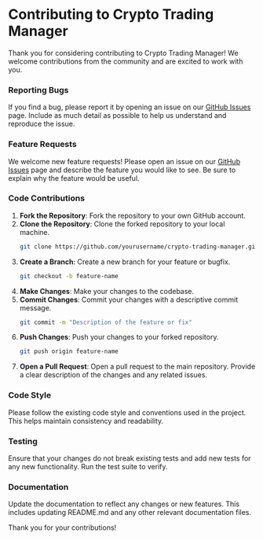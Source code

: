 # Contributing to Crypto Trading Manager

Thank you for considering contributing to Crypto Trading Manager! We welcome contributions from the community and are excited to work with you.

### Reporting Bugs

If you find a bug, please report it by opening an issue on our [GitHub Issues](https://github.com/IbrahimKvlci/crypto-trading-manager/issues) page. Include as much detail as possible to help us understand and reproduce the issue.

### Feature Requests

We welcome new feature requests! Please open an issue on our [GitHub Issues](https://github.com/IbrahimKvlci/crypto-trading-manager/issues) page and describe the feature you would like to see. Be sure to explain why the feature would be useful.

### Code Contributions

1. **Fork the Repository**: Fork the repository to your own GitHub account.
2. **Clone the Repository**: Clone the forked repository to your local machine.
    ```sh
    git clone https://github.com/yourusername/crypto-trading-manager.git
    ```
3. **Create a Branch**: Create a new branch for your feature or bugfix.
    ```sh
    git checkout -b feature-name
    ```
4. **Make Changes**: Make your changes to the codebase.
5. **Commit Changes**: Commit your changes with a descriptive commit message.
    ```sh
    git commit -m "Description of the feature or fix"
    ```
6. **Push Changes**: Push your changes to your forked repository.
    ```sh
    git push origin feature-name
    ```
7. **Open a Pull Request**: Open a pull request to the main repository. Provide a clear description of the changes and any related issues.

### Code Style

Please follow the existing code style and conventions used in the project. This helps maintain consistency and readability.

### Testing

Ensure that your changes do not break existing tests and add new tests for any new functionality. Run the test suite to verify.

### Documentation

Update the documentation to reflect any changes or new features. This includes updating README.md and any other relevant documentation files.


Thank you for your contributions!
